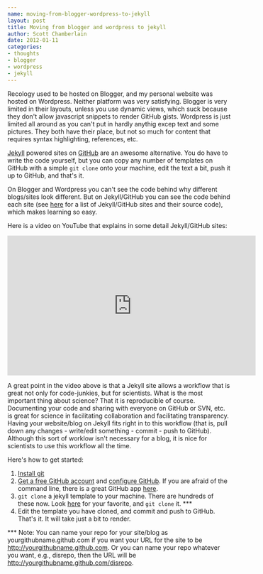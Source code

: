 ```yaml
--- 
name: moving-from-blogger-wordpress-to-jekyll
layout: post
title: Moving from blogger and wordpress to jekyll
author: Scott Chamberlain
date: 2012-01-11
categories: 
- thoughts
- blogger
- wordpress
- jekyll
---
```


Recology used to be hosted on Blogger, and my personal website was hosted on Wordpress.  Neither platform was very satisfying.  Blogger is very limited in their layouts, unless you use dynamic views, which suck because they don't allow javascript snippets to render GitHub gists.  Wordpress is just limited all around as you can't put in hardly anythig excep text and some pictures. They both have their place, but not so much for content that requires syntax highlighting, references, etc. 

[Jekyll][] powered sites on [GitHub][] are an awesome alternative.  You do have to write the code yourself, but you can copy any number of templates on GitHub with a simple `git clone` onto your machine, edit the text a bit, push it up to GitHub, and that's it.  

On Blogger and Wordpress you can't see the code behind why different blogs/sites look different.  But on Jekyll/GitHub you can see the code behind each site (see [here][] for a list of Jekyll/GitHub sites and their source code), which makes learning so easy.  

Here is a video on YouTube that explains in some detail Jekyll/GitHub sites:

<iframe width="560" height="315" src="http://www.youtube.com/embed/7mXeJlFdZ2c" frameborder="0" allowfullscreen></iframe>

A great point in the video above is that a Jekyll site allows a workflow that is great not only for code-junkies, but for scientists.  What is the most important thing about science?  That it is reproducible of course.   Documenting your code and sharing with everyone on GitHub or SVN, etc. is great for science in facilitating collaboration and facilitating transparency.  Having your website/blog on Jekyll fits right in to this workflow (that is, pull down any changes - write/edit something - commit - push to GitHub).  Although this sort of worklow isn't necessary for a blog, it is nice for scientists to use this workflow all the time. 

Here's how to get started:

1. [Install git][git]
2. [Get a free GitHub account][getgithub] and [configure GitHub][configgithug].  If you are afraid of the command line, there is a great GitHub app [here][here3].
3. `git clone` a jekyll template to your machine.  There are hundreds of these now.  Look [here][here2] for your favorite, and `git clone` it. ***
4. Edit the template you have cloned, and commit and push to GitHub.  That's it.  It will take just a bit to render.  

*** Note: You can name your repo for your site/blog as yourgithubname.github.com if you want your URL for the site to be http://yourgithubname.github.com.  Or you can name your repo whatever you want, e.g., disrepo, then the URL will be http://yourgithubname.github.com/disrepo. 


[Jekyll]: https://github.com/mojombo/jekyll
[GitHub]: https://github.com/
[here]: https://github.com/mojombo/jekyll/wiki/sites
[git]: http://git-scm.com/
[getgithub]: https://github.com/signup/free
[here2]: https://github.com/mojombo/jekyll/wiki/sites
[here3]: http://mac.github.com/
[configgithug]: http://help.github.com/mac-set-up-git/